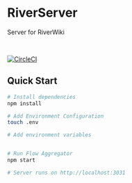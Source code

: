 # RiverServer

Server for RiverWiki

<br/>

[![CircleCI](https://circleci.com/gh/fergusfrl/RiverServer/tree/master.svg?style=svg)](https://circleci.com/gh/fergusfrl/RiverServer/tree/master)

## Quick Start

```bash
# Install dependencies
npm install

# Add Environment Configuration
touch .env

# Add environment variables


# Run Flow Aggregator
npm start

# Server runs on http://localhost:3031
```
